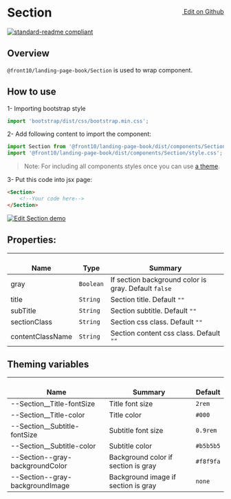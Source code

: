 <a style="float:right; margin-top: 30px;" target="_blank" href="https://github.com/front10/landing-page-book/edit/master/src/components/Section/README.md"> <img width="15px;" src="https://assets-cdn.github.com/images/icons/emoji/unicode/270f.png"/> Edit on Github
</a>

# Section

[![standard-readme compliant](https://img.shields.io/badge/standard--readme-OK-green.svg?style=flat-square)](https://github.com/RichardLitt/standard-readme)

## Overview

`@front10/landing-page-book/Section` is used to wrap component.

## How to use

1- Importing bootstrap style

```js
import 'bootstrap/dist/css/bootstrap.min.css';
```

2- Add following content to import the component:

```js
import Section from '@front10/landing-page-book/dist/components/Section';
import '@front10/landing-page-book/dist/components/Section/style.css';
```

> Note: For including all components styles once you can use [a theme](https://github.com/front10/landing-page-book/wiki/Theming).

3- Put this code into jsx page:

```html
<Section>
    <!--Your code here-->
</Section>
```
<a target="_blank" href="https://codesandbox.io/s/738zn8p3p1">
  <img alt="Edit Section demo" src="https://codesandbox.io/static/img/play-codesandbox.svg">
</a>

## Properties:

| </br>Name        | </br>Type | </br>Summary                                         |
| ---------------- | --------- | ---------------------------------------------------- |
| gray             | `Boolean` | If section background color is gray. Default `false` |
| title            | `String`  | Section title. Default `""`                          |
| subTitle         | `String`  | Section subtitle. Default `""`                       |
| sectionClass     | `String`  | Section css class. Default `""`                      |
| contentClassName | `String`  | Section content css class. Default `""`              |

## Theming variables

| </br>Name                       | </br>Summary                        | </br>Default |
| ------------------------------- | ----------------------------------- | ------------ |
| --Section\_\_Title-fontSize     | Title font size                     | `2rem`       |
| --Section\_\_Title-color        | Title color                         | `#000`       |
| --Section\_\_Subtitle-fontSize  | Subtitle font size                  | `0.9rem`     |
| --Section\_\_Subtitle-color     | Subtitle color                      | `#b5b5b5`    |
| --Section--gray-backgroundColor | Background color if section is gray | `#f8f9fa`    |
| --Section--gray-backgroundImage | Background image if section is gray | `none`       |

